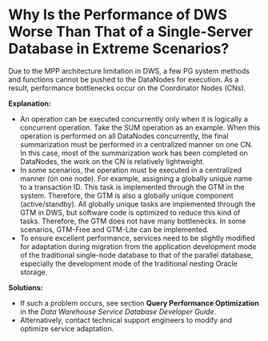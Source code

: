 # Why Is the Performance of DWS Worse Than That of a Single-Server Database in Extreme Scenarios?<a name="dws_03_0036"></a>

Due to the MPP architecture limitation in DWS, a few PG system methods and functions cannot be pushed to the DataNodes for execution. As a result, performance bottlenecks occur on the Coordinator Nodes \(CNs\). 

**Explanation:**

-   An operation can be executed concurrently only when it is logically a concurrent operation. Take the SUM operation as an example. When this operation is performed on all DataNodes concurrently, the final summarization must be performed in a centralized manner on one CN. In this case, most of the summarization work has been completed on DataNodes, the work on the CN is relatively lightweight.
-   In some scenarios, the operation must be executed in a centralized manner \(on one node\). For example, assigning a globally unique name to a transaction ID. This task is implemented through the GTM in the system. Therefore, the GTM is also a globally unique component \(active/standby\). All globally unique tasks are implemented through the GTM in DWS, but software code is optimized to reduce this kind of tasks. Therefore, the GTM does not have many bottlenecks. In some scenarios, GTM-Free and GTM-Lite can be implemented.
-   To ensure excellent performance, services need to be slightly modified for adaptation during migration from the application development mode of the traditional single-node database to that of the parallel database, especially the development mode of the traditional nesting Oracle storage.

**Solutions:**

-   If such a problem occurs, see section  **Query Performance Optimization**  in the  _Data Warehouse Service Database Developer Guide_.
-   Alternatively, contact technical support engineers to modify and optimize service adaptation.


